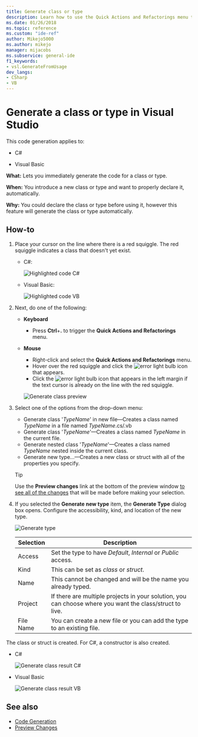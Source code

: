 ```yaml
---
title: Generate class or type
description: Learn how to use the Quick Actions and Refactorings menu to immediately generate the code for a class or type.
ms.date: 01/26/2018
ms.topic: reference
ms.custom: "ide-ref"
author: Mikejo5000
ms.author: mikejo
manager: mijacobs
ms.subservice: general-ide
f1_keywords:
- vsl.GenerateFromUsage
dev_langs:
- CSharp
- VB
---
```

# Generate a class or type in Visual Studio

This code generation applies to:

- C#

- Visual Basic

**What:** Lets you immediately generate the code for a class or type.

**When:** You introduce a new class or type and want to properly declare it, automatically.

**Why:** You could declare the class or type before using it, however this feature will generate the class or type automatically.

## How-to

1. Place your cursor on the line where there is a red squiggle. The red squiggle indicates a class that doesn't yet exist.

   - C#:

       ![Highlighted code C#](media/class-highlight-cs.png)

   - Visual Basic:

       ![Highlighted code VB](media/class-highlight-vb.png)

2. Next, do one of the following:

   - **Keyboard**
      - Press **Ctrl**+**.** to trigger the **Quick Actions and Refactorings** menu.
   - **Mouse**
      - Right-click and select the **Quick Actions and Refactorings** menu.
      - Hover over the red squiggle and click the ![error light bulb](media/error-bulb.png) icon that appears.
      - Click the ![error light bulb](media/error-bulb.png) icon that appears in the left margin if the text cursor is already on the line with the red squiggle.

      ![Generate class preview](media/class-preview-cs.png)

3. Select one of the options from the drop-down menu:

   - Generate class '*TypeName*' in new file&mdash;Creates a class named *TypeName* in a file named *TypeName*.cs/.vb
   - Generate class '*TypeName*'&mdash;Creates a class named *TypeName* in the current file.
   - Generate nested class '*TypeName*'&mdash;Creates a class named *TypeName* nested inside the current class.
   - Generate new type...&mdash;Creates a new class or struct with all of the properties you specify.

   > [!TIP]
   > Use the **Preview changes** link at the bottom of the preview window [to see all of the changes](../../ide/preview-changes.md) that will be made before making your selection.

4. If you selected the **Generate new type** item, the **Generate Type** dialog box opens. Configure the accessibility, kind, and location of the new type.

   ![Generate type](media/class-newtype-cs.png)

   Selection | Description
   --- | ---
   Access | Set the type to have *Default*, *Internal* or *Public* access.
   Kind | This can be set as *class* or *struct*.
   Name | This cannot be changed and will be the name you already typed.
   Project | If there are multiple projects in your solution, you can choose where you want the class/struct to live.
   File Name | You can create a new file or you can add the type to an existing file.

The class or struct is created. For C#, a constructor is also created.

- C#

   ![Generate class result C#](media/class-result-cs.png)

- Visual Basic

   ![Generate class result VB](media/class-result-vb.png)

## See also

- [Code Generation](../code-generation-in-visual-studio.md)
- [Preview Changes](../../ide/preview-changes.md)
